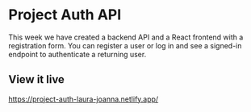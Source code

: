 # Project Auth API

This week we have created a backend API and a React frontend with a registration form. You can register a user or log in and see a signed-in endpoint to authenticate a returning user.


## View it live

https://project-auth-laura-joanna.netlify.app/